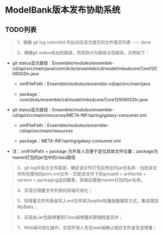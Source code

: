 # ModelBank版本发布协助系统

## TODO列表

> 1、根据 git log commitId 列出对应该次提交的文件提交列表 ---- done

> 2、根据git status给出的路径，将其拆分为路径与包路径，示例如下：

* git status显示路径：Ensemble/modules/ensemble-cd/api/src/main/java/com/dcits/ensemble/cd/model/mbsdcore/Core12006002In.java

  * xmlFilePath：Ensemble/modules/ensemble-cd/api/src/main/java

  * package：com/dcits/ensemble/cd/model/mbsdcore/Core12006002In.java

* git status显示路径：Ensemble/modules/ensemble-cd/api/src/main/resources/META-INF/spring/galaxy-consumer.xml

  * xmlFilePath：Ensemble/modules/ensemble-cd/api/src/main/resources

  * package：META-INF/spring/galaxy-consumer.xml

* 注：xmlFilePath \+ package 为开发人员便于定位具体文件位置；package为maven打包的jar包中的class路径

> 3、git log中显示文件路径，确定该文件打包后所在的jar包名称
> \- 找到该文件所在模块的pom.xml文件
> \- 匹配该文件下的groupId \+ artifactId \+ version \+ packaging这四要素，拼接后便是maven打包的jar名称。

> 4、实现日增量文件列表的前端可视化；

> 5、将增量文件列表由写入xml文件转为sqllite轻量级数据库方式，集成增加MyBatis；

> 6、实现由Jar包级增量到Class级增量的更细粒度支持；

> 7、Web端可视化操作，实现开发人员在web端确认相应文件是否送增量；